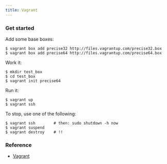 ```yaml
---
title: Vagrant
---
```


### Get started

Add some base boxes:

    $ vagrant box add precise32 http://files.vagrantup.com/precise32.box
    $ vagrant box add precise64 http://files.vagrantup.com/precise64.box

Work it:

    $ mkdir test_box
    $ cd test_box
    $ vagrant init precise64

Run it:

    $ vagrant up
    $ vagrant ssh

To stop, use one of the following:

    $ vagrant ssh        # then: sudo shutdown -h now
    $ vagrant suspend
    $ vagrant destroy    # !!

### Reference

 * [Vagrant](http://vagrantup.com)

